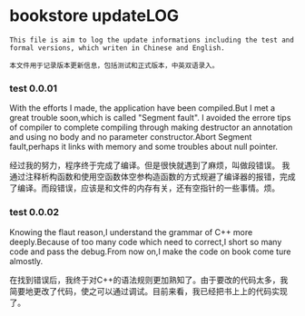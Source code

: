 # bookstore updateLOG
```
This file is aim to log the update informations including the test and formal versions, which writen in Chinese and English.

本文件用于记录版本更新信息，包括测试和正式版本，中英双语录入。
```
### test 0.0.01
With the efforts I made, the application have been compiled.But I met a great trouble soon,which is called "Segment fault".
I avoided the errore tips of compiler to complete compiling through making destructor an annotation and using no body and no parameter constructor.Abort Segment fault,perhaps it links with memory and some troubles about null pointer.

经过我的努力，程序终于完成了编译。但是很快就遇到了麻烦，叫做段错误。
我通过注释析构函数和使用空函数体空参构造函数的方式规避了编译器的报错，完成了编译。而段错误，应该是和文件的内存有关，还有空指针的一些事情。烦。

### test 0.0.02
Knowing the flaut reason,I understand the grammar of C++ more deeply.Because of too many code which need
to correct,I short so many code and pass the debug.From now on,I make the code on book come ture almostly.

在找到错误后，我终于对C++的语法规则更加熟知了。由于要改的代码太多，我简要地更改了代码，使之可以通过调试。目前来看，我已经把书上上的代码实现了。
